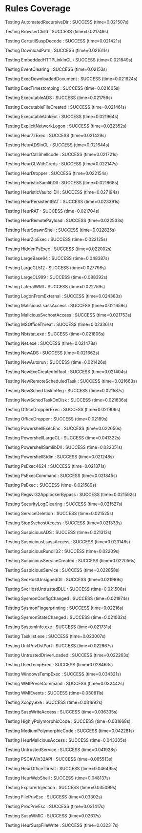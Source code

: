 # Rules Coverage

Testing AutomatedRecursiveDir : SUCCESS (time=0.021507s)

Testing BrowserChild : SUCCESS (time=0.021749s)

Testing CertutilSuspDecode : SUCCESS (time=0.021421s)

Testing DownloadPath : SUCCESS (time=0.021611s)

Testing EmbeddedHTTPLinkInCL : SUCCESS (time=0.021849s)

Testing EventClearing : SUCCESS (time=0.02153s)

Testing ExecDownloadedDocument : SUCCESS (time=0.021624s)

Testing ExecTimestomping : SUCCESS (time=0.021605s)

Testing ExecutableADS : SUCCESS (time=0.021756s)

Testing ExecutableFileCreated : SUCCESS (time=0.021461s)

Testing ExecutableUnkExt : SUCCESS (time=0.021964s)

Testing ExplicitNetworkLogon : SUCCESS (time=0.022352s)

Testing Heur7zExec : SUCCESS (time=0.021429s)

Testing HeurADSInCL : SUCCESS (time=0.021644s)

Testing HeurCallShellcode : SUCCESS (time=0.021721s)

Testing HeurCLWithCreds : SUCCESS (time=0.022147s)

Testing HeurDropper : SUCCESS (time=0.022154s)

Testing HeuristicSamlibDll : SUCCESS (time=0.021868s)

Testing HeuristicVaultcliDll : SUCCESS (time=0.027194s)

Testing HeurPersistentRAT : SUCCESS (time=0.023391s)

Testing HeurRAT : SUCCESS (time=0.021704s)

Testing HeurRemotePayload : SUCCESS (time=0.022533s)

Testing HeurSpawnShell : SUCCESS (time=0.022825s)

Testing HeurZipExec : SUCCESS (time=0.022125s)

Testing HiddenPsExec : SUCCESS (time=0.022002s)

Testing LargeBase64 : SUCCESS (time=0.048387s)

Testing LargeCL512 : SUCCESS (time=0.027798s)

Testing LargeCL999 : SUCCESS (time=0.088392s)

Testing LateralWMI : SUCCESS (time=0.022759s)

Testing LogonFromExternal : SUCCESS (time=0.024383s)

Testing MaliciousLsassAccess : SUCCESS (time=0.021659s)

Testing MaliciousSvchostAccess : SUCCESS (time=0.021753s)

Testing MSOfficeThreat : SUCCESS (time=0.023361s)

Testing Nbtstat.exe : SUCCESS (time=0.021806s)

Testing Net.exe : SUCCESS (time=0.021478s)

Testing NewADS : SUCCESS (time=0.021662s)

Testing NewAutorun : SUCCESS (time=0.021426s)

Testing NewExeCreatedInRoot : SUCCESS (time=0.021404s)

Testing NewRemoteScheduledTask : SUCCESS (time=0.021663s)

Testing NewSchedTaskInReg : SUCCESS (time=0.021587s)

Testing NewSchedTaskOnDisk : SUCCESS (time=0.021636s)

Testing OfficeDropperExec : SUCCESS (time=0.021909s)

Testing OfficeDropper : SUCCESS (time=0.02189s)

Testing PowershellExecEnc : SUCCESS (time=0.022656s)

Testing PowershellLargeCL : SUCCESS (time=0.041322s)

Testing PowershellSamlibDll : SUCCESS (time=0.022051s)

Testing PowershellStdin : SUCCESS (time=0.021248s)

Testing PsExec4624 : SUCCESS (time=0.021871s)

Testing PsExecCommand : SUCCESS (time=0.021845s)

Testing PsExec : SUCCESS (time=0.021589s)

Testing Regsvr32ApplockerBypass : SUCCESS (time=0.021592s)

Testing SecurityLogClearing : SUCCESS (time=0.021527s)

Testing ServiceDeletion : SUCCESS (time=0.021525s)

Testing StopSvchostAccess : SUCCESS (time=0.021333s)

Testing SuspiciousADS : SUCCESS (time=0.021313s)

Testing SuspiciousLsassAccess : SUCCESS (time=0.023146s)

Testing SuspiciousRundll32 : SUCCESS (time=0.02209s)

Testing SuspiciousServiceCreated : SUCCESS (time=0.022056s)

Testing SuspiciousService : SUCCESS (time=0.022858s)

Testing SvcHostUnsignedDll : SUCCESS (time=0.021989s)

Testing SvcHostUntrustedDLL : SUCCESS (time=0.021508s)

Testing SysmonConfigChanged : SUCCESS (time=0.021974s)

Testing SysmonFingerprinting : SUCCESS (time=0.02216s)

Testing SysmonStateChanged : SUCCESS (time=0.021032s)

Testing SystemInfo.exe : SUCCESS (time=0.021731s)

Testing Tasklist.exe : SUCCESS (time=0.023007s)

Testing UnkPrivDstPort : SUCCESS (time=0.022667s)

Testing UntrustedDriverLoaded : SUCCESS (time=0.022263s)

Testing UserTempExec : SUCCESS (time=0.028463s)

Testing WindowsTempExec : SUCCESS (time=0.034321s)

Testing WMIPrvseCommand : SUCCESS (time=0.032442s)

Testing WMIEvents : SUCCESS (time=0.030811s)

Testing Xcopy.exe : SUCCESS (time=0.031992s)

Testing SuspWriteAccess : SUCCESS (time=0.036335s)

Testing HighlyPolymorphicCode : SUCCESS (time=0.031668s)

Testing MediumPolymorphicCode : SUCCESS (time=0.042281s)

Testing HeurMaliciousAccess : SUCCESS (time=0.043305s)

Testing UntrustedService : SUCCESS (time=0.041928s)

Testing PSC#Win32API : SUCCESS (time=0.065513s)

Testing HeurOfficeThreat : SUCCESS (time=0.046495s)

Testing HeurWebShell : SUCCESS (time=0.048137s)

Testing ExplorerInjection : SUCCESS (time=0.035099s)

Testing FilePrivEsc : SUCCESS (time=0.03302s)

Testing ProcPrivEsc : SUCCESS (time=0.031417s)

Testing SuspWMIC : SUCCESS (time=0.02617s)

Testing HeurSuspFileWrite : SUCCESS (time=0.032317s)

